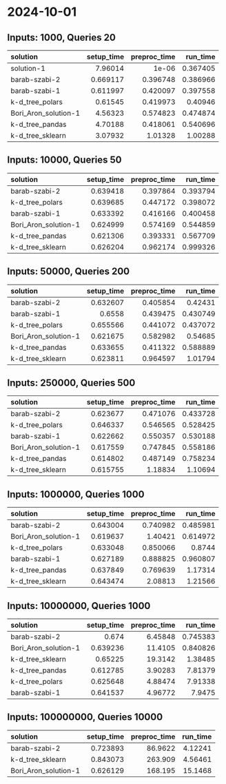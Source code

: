# 2024-10-01

## Inputs: 1000, Queries 20

| solution             |   setup_time |   preproc_time |   run_time |
|:---------------------|-------------:|---------------:|-----------:|
| solution-1           |     7.96014  |       1e-06    |   0.367405 |
| barab-szabi-2        |     0.669117 |       0.396748 |   0.386966 |
| barab-szabi-1        |     0.611997 |       0.420097 |   0.397558 |
| k-d_tree_polars      |     0.61545  |       0.419973 |   0.40946  |
| Bori_Aron_solution-1 |     4.56323  |       0.574823 |   0.474874 |
| k-d_tree_pandas      |     4.70188  |       0.418061 |   0.540696 |
| k-d_tree_sklearn     |     3.07932  |       1.01328  |   1.00288  |

## Inputs: 10000, Queries 50

| solution             |   setup_time |   preproc_time |   run_time |
|:---------------------|-------------:|---------------:|-----------:|
| barab-szabi-2        |     0.639418 |       0.397864 |   0.393794 |
| k-d_tree_polars      |     0.639685 |       0.447172 |   0.398072 |
| barab-szabi-1        |     0.633392 |       0.416166 |   0.400458 |
| Bori_Aron_solution-1 |     0.624999 |       0.574169 |   0.544859 |
| k-d_tree_pandas      |     0.621306 |       0.393331 |   0.567709 |
| k-d_tree_sklearn     |     0.626204 |       0.962174 |   0.999326 |

## Inputs: 50000, Queries 200

| solution             |   setup_time |   preproc_time |   run_time |
|:---------------------|-------------:|---------------:|-----------:|
| barab-szabi-2        |     0.632607 |       0.405854 |   0.42431  |
| barab-szabi-1        |     0.6558   |       0.439475 |   0.430749 |
| k-d_tree_polars      |     0.655566 |       0.441072 |   0.437072 |
| Bori_Aron_solution-1 |     0.621675 |       0.582982 |   0.54685  |
| k-d_tree_pandas      |     0.633655 |       0.411322 |   0.588889 |
| k-d_tree_sklearn     |     0.623811 |       0.964597 |   1.01794  |

## Inputs: 250000, Queries 500

| solution             |   setup_time |   preproc_time |   run_time |
|:---------------------|-------------:|---------------:|-----------:|
| barab-szabi-2        |     0.623677 |       0.471076 |   0.433728 |
| k-d_tree_polars      |     0.646337 |       0.546565 |   0.528425 |
| barab-szabi-1        |     0.622662 |       0.550357 |   0.530188 |
| Bori_Aron_solution-1 |     0.617559 |       0.747845 |   0.558186 |
| k-d_tree_pandas      |     0.614802 |       0.487149 |   0.758234 |
| k-d_tree_sklearn     |     0.615755 |       1.18834  |   1.10694  |

## Inputs: 1000000, Queries 1000

| solution             |   setup_time |   preproc_time |   run_time |
|:---------------------|-------------:|---------------:|-----------:|
| barab-szabi-2        |     0.643004 |       0.740982 |   0.485981 |
| Bori_Aron_solution-1 |     0.619637 |       1.40421  |   0.614972 |
| k-d_tree_polars      |     0.633048 |       0.850066 |   0.8744   |
| barab-szabi-1        |     0.627189 |       0.888825 |   0.960807 |
| k-d_tree_pandas      |     0.637849 |       0.769639 |   1.17314  |
| k-d_tree_sklearn     |     0.643474 |       2.08813  |   1.21566  |

## Inputs: 10000000, Queries 1000

| solution             |   setup_time |   preproc_time |   run_time |
|:---------------------|-------------:|---------------:|-----------:|
| barab-szabi-2        |     0.674    |        6.45848 |   0.745383 |
| Bori_Aron_solution-1 |     0.639236 |       11.4105  |   0.840826 |
| k-d_tree_sklearn     |     0.65225  |       19.3142  |   1.38485  |
| k-d_tree_pandas      |     0.612785 |        3.90283 |   7.81379  |
| k-d_tree_polars      |     0.625648 |        4.88474 |   7.91338  |
| barab-szabi-1        |     0.641537 |        4.96772 |   7.9475   |

## Inputs: 100000000, Queries 10000

| solution             |   setup_time |   preproc_time |   run_time |
|:---------------------|-------------:|---------------:|-----------:|
| barab-szabi-2        |     0.723893 |        86.9622 |    4.12241 |
| k-d_tree_sklearn     |     0.843073 |       263.909  |    4.56461 |
| Bori_Aron_solution-1 |     0.626129 |       168.195  |   15.1468  |